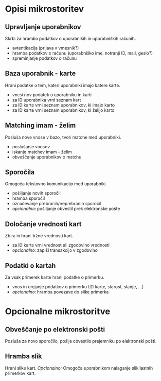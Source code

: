 # Opisi mikrostoritev

## Upravljanje uporabnikov

Skrbi za hrambo podatkov o uporabnikih in uporabniških računih.

- avtentikacija (prijava v vmesnik?)
- hramba podatkov o računu (uporabniško ime, notranji ID, mail, geslo?)
- spreminjanje podatkov o računu

## Baza uporabnik - karte

Hrani podatke o tem, kateri uporabniki imajo katere karte.

- vnesi nov podatek o uporabniku in karti
- za ID uporabnika vrni seznam kart
- za ID karte vrni seznam uporabnikov, ki imajo karto
- za ID karte vrni seznam uporabnikov, ki želijo karto

## Matching imam - želim

Posluša nove vnose v bazo, tvori matche med uporabniki.

- poslušanje vnosov
- iskanje matchev imam - želim
- obveščanje uporabnikov o matchu

## Sporočila

Omogoča tekstovno komunikacijo med uporabniki.

- pošiljanje novih sporočil
- hramba sporočil
- označevanje prebranih/neprebranih sporočil
- _opcionalno:_ pošiljanje obvestil prek elektronske pošte

## Določanje vrednosti kart

Zbira in hrani tržne vrednosti kart.

- za ID karte vrni vrednost ali zgodovino vrednosti
- _opcionalno:_ zapiši transakcijo v zgodovino

## Podatki o kartah

Za vsak primerek karte hrani podatke o primerku.

- vnos in urejanje podatkov o primerku (ID karte, starost, stanje, ...)
- _opcionalno:_ hramba povezave do slike primerka

# Opcionalne mikrostoritve

## Obveščanje po elektronski pošti

Posluša za novo sporočilo, pošlje obvestilo prejemniku po elektronski pošti.

## Hramba slik

Hrani slike kart.
_Opcionalno:_ Omogoča uporabnikom nalaganje slik lastnih primerkov kart.
